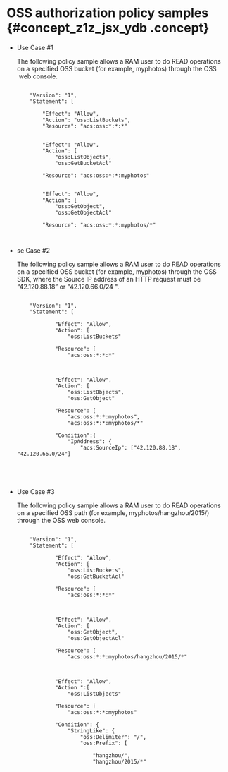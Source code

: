 # OSS authorization policy samples {#concept_z1z_jsx_ydb .concept}

-   Use Case \#1

    The following policy sample allows a RAM user to do READ operations on a specified OSS bucket \(for example, myphotos\) through the OSS  web console. 

    ```
    
        "Version": "1",
        "Statement": [
        
            "Effect": "Allow",
            "Action": "oss:ListBuckets",
            "Resource": "acs:oss:*:*:*"
        
        
            "Effect": "Allow",
            "Action": [
                "oss:ListObjects",
                "oss:GetBucketAcl"
            
            "Resource": "acs:oss:*:*:myphotos"
        
        
            "Effect": "Allow",
            "Action": [
                "oss:GetObject",
                "oss:GetObjectAcl"
            
            "Resource": "acs:oss:*:*:myphotos/*"
        
      
    
    ```

-   se Case \#2

    The following policy sample allows a RAM user to do READ operations on a specified OSS bucket \(for example, myphotos\) through the OSS SDK, where the Source IP address of an HTTP request must be “42.120.88.18” or "42.120.66.0/24 ".

    ```
    
        "Version": "1",
        "Statement": [
            
                "Effect": "Allow",
                "Action": [
                    "oss:ListBuckets"
                
                "Resource": [
                    "acs:oss:*:*:*"
                
            
            
                "Effect": "Allow",
                "Action": [
                    "oss:ListObjects",
                    "oss:GetObject"
                
                "Resource": [
                    "acs:oss:*:*:myphotos",
                    "acs:oss:*:*:myphotos/*"
                
                "Condition":{
                    "IpAddress": {
                        "acs:SourceIp": ["42.120.88.18", "42.120.66.0/24"]
                    
                
            
        
    
    ```

-   Use Case \#3

    The following policy sample allows a RAM user to do READ operations on a specified OSS path \(for example, myphotos/hangzhou/2015/\) through the OSS web console. 

    ```
    
        "Version": "1",
        "Statement": [
            
                "Effect": "Allow",
                "Action": [
                    "oss:ListBuckets",
                    "oss:GetBucketAcl"
                
                "Resource": [
                    "acs:oss:*:*:*"
                
            
            
                "Effect": "Allow",
                "Action": [
                    "oss:GetObject",
                    "oss:GetObjectAcl"
                
                "Resource": [
                    "acs:oss:*:*:myphotos/hangzhou/2015/*"
                
            
            
                "Effect": "Allow",
                "Action ":[
                    "oss:ListObjects"
                
                "Resource": [
                    "acs:oss:*:*:myphotos"
                
                "Condition": {
                    "StringLike": {
                        "oss:Delimiter": "/",
                        "oss:Prefix": [
                            
                            "hangzhou/",
                            "hangzhou/2015/*"
                        
                    
                
            
        
    
    ```


